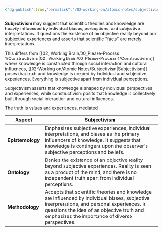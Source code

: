 ```yaml
---
{"dg-publish":true,"permalink":"/02-working-on/atomic-notes/subjectivism/","title":"Subjectivism","noteIcon":"","created":"Tuesday, October 31st 2023, 2:15:11 pm","updated":"2023-12-23T16:54:18.896+01:00"}
---
```


**Subjectivism** may suggest that scientific theories and knowledge are heavily influenced by individual biases, perceptions, and subjective interpretations. It questions the existence of an objective reality beyond our subjective experiences and asserts that scientific "facts" are merely interpretations.

This differs from [[02_ Working Brain/00_Please-Process 1/Constructivism\|02_ Working Brain/00_Please-Process 1/Constructivism]] where knowledge is constructed  through social interaction and cultural influences, [[02-Working on/Atomic Notes/Subjectivism\|Subjectivism]] poses that truth and knowledge is created by individual and subjective experiences. Everything is subjective apart from individual perceptions.

Subjectivism asserts that knowledge is shaped by individual perspectives and experiences, while constructivism posits that knowledge is collectively built through social interaction and cultural influences. 

The truth is values and experiences, mediated. 

| Aspect          | Subjectivism                                |
|-----------------|---------------------------------------------|
| **Epistemology** | Emphasizes subjective experiences, individual interpretations, and biases as the primary influencers of knowledge. It suggests that knowledge is contingent upon the observer's subjective perceptions and beliefs. |
| **Ontology**     | Denies the existence of an objective reality beyond subjective experiences. Reality is seen as a product of the mind, and there is no independent truth apart from individual perceptions. |
| **Methodology**  | Accepts that scientific theories and knowledge are influenced by individual biases, subjective interpretations, and personal experiences. It questions the idea of an objective truth and emphasizes the importance of diverse perspectives. |
